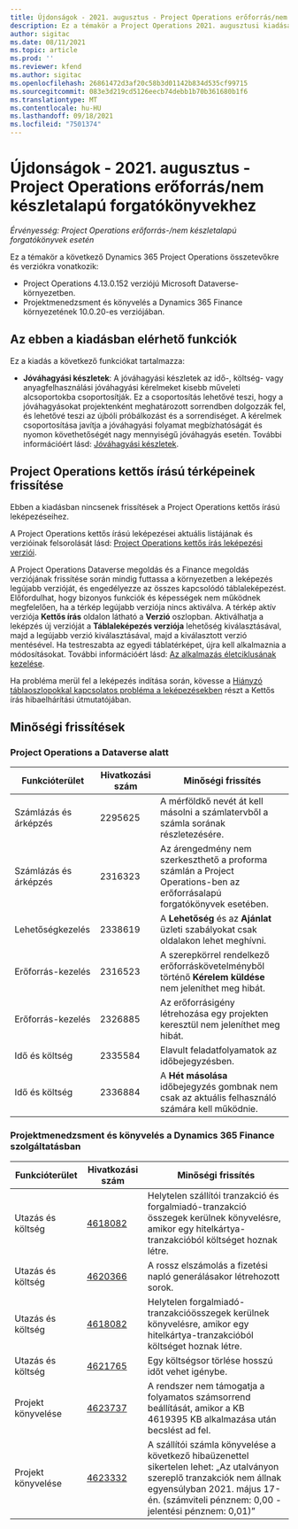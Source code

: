 ```yaml
---
title: Újdonságok - 2021. augusztus - Project Operations erőforrás/nem készletalapú forgatókönyvekhez
description: Ez a témakör a Project Operations 2021. augusztusi kiadásában elérhető minőségi frissítésekről nyújt tájékoztatást az erőforrás/nem készletalapú forgatókönyvek esetében.
author: sigitac
ms.date: 08/11/2021
ms.topic: article
ms.prod: ''
ms.reviewer: kfend
ms.author: sigitac
ms.openlocfilehash: 26861472d3af20c58b3d01142b834d535cf99715
ms.sourcegitcommit: 083e3d219cd5126eecb74debb1b70b361680b1f6
ms.translationtype: MT
ms.contentlocale: hu-HU
ms.lasthandoff: 09/18/2021
ms.locfileid: "7501374"
---
```

# <a name="whats-new-august-2021---project-operations-for-resourcenon-stocked-based-scenarios"></a>Újdonságok - 2021. augusztus - Project Operations erőforrás/nem készletalapú forgatókönyvekhez

*Érvényesség: Project Operations erőforrás-/nem készletalapú forgatókönyvek esetén*

Ez a témakör a következő Dynamics 365 Project Operations összetevőkre és verziókra vonatkozik:

   - Project Operations 4.13.0.152 verziójú Microsoft Dataverse-környezetben.
   - Projektmenedzsment és könyvelés a Dynamics 365 Finance környezetének 10.0.20-es verziójában.

## <a name="features-included-in-this-release"></a>Az ebben a kiadásban elérhető funkciók

Ez a kiadás a következő funkciókat tartalmazza:

- **Jóváhagyási készletek**: A jóváhagyási készletek az idő-, költség- vagy anyagfelhasználási jóváhagyási kérelmeket kisebb műveleti alcsoportokba csoportosítják. Ez a csoportosítás lehetővé teszi, hogy a jóváhagyásokat projektenként meghatározott sorrendben dolgozzák fel, és lehetővé teszi az újbóli próbálkozást és a sorrendiséget. A kérelmek csoportosítása javítja a jóváhagyási folyamat megbízhatóságát és nyomon követhetőségét nagy mennyiségű jóváhagyás esetén. További információért lásd: [Jóváhagyási készletek](../approvals/approval-sets.md).

## <a name="project-operations-dual-write-maps-updates"></a>Project Operations kettős írású térképeinek frissítése

Ebben a kiadásban nincsenek frissítések a Project Operations kettős írású leképezéseihez.

A Project Operations kettős írású leképezései aktuális listájának és verzióinak felsorolását lásd: [Project Operations kettős írás leképezési verziói](../environment/resource-dual-write-maps.md).

A Project Operations Dataverse megoldás és a Finance megoldás verziójának frissítése során mindig futtassa a környezetben a leképezés legújabb verzióját, és engedélyezze az összes kapcsolódó táblaleképezést. Előfordulhat, hogy bizonyos funkciók és képességek nem működnek megfelelően, ha a térkép legújabb verziója nincs aktiválva. A térkép aktív verziója **Kettős írás** oldalon látható a **Verzió** oszlopban. Aktiválhatja a leképzés új verzióját a **Táblaleképezés verziója** lehetőség kiválasztásával, majd a legújabb verzió kiválasztásával, majd a kiválasztott verzió mentésével. Ha testreszabta az egyedi táblatérképet, újra kell alkalmaznia a módosításokat. További információért lásd: [Az alkalmazás életciklusának kezelése](/dynamics365/fin-ops-core/dev-itpro/data-entities/dual-write/app-lifecycle-management).

Ha probléma merül fel a leképezés indítása során, kövesse a [Hiányzó táblaoszlopokkal kapcsolatos probléma a leképezésekben](/dynamics365/fin-ops-core/dev-itpro/data-entities/dual-write/dual-write-troubleshooting-finops-upgrades#missing-table-columns-issue-on-maps) részt a Kettős írás hibaelhárítási útmutatójában.

## <a name="quality-updates"></a>Minőségi frissítések

### <a name="project-operations-on-dataverse"></a>Project Operations a Dataverse alatt

| **Funkcióterület** | **Hivatkozási szám** | **Minőségi frissítés** |
| --- | --- | --- |
| Számlázás és árképzés | 2295625 | A mérföldkő nevét át kell másolni a számlatervből a számla sorának részletezésére. |
| Számlázás és árképzés | 2316323 | Az árengedmény nem szerkeszthető a proforma számlán a Project Operations-ben az erőforrásalapú forgatókönyvek esetében. |
|   Lehetőségkezelés | 2338619 | A **Lehetőség** és az **Ajánlat** üzleti szabályokat csak oldalakon lehet meghívni. |
| Erőforrás-kezelés | 2316523 | A szerepkörrel rendelkező erőforráskövetelményből történő **Kérelem küldése** nem jeleníthet meg hibát. |
| Erőforrás-kezelés | 2326885 | Az erőforrásigény létrehozása egy projekten keresztül nem jeleníthet meg hibát. |
| Idő és költség | 2335584 | Elavult feladatfolyamatok az időbejegyzésben. |
| Idő és költség | 2336884 | A **Hét másolása** időbejegyzés gombnak nem csak az aktuális felhasználó számára kell működnie. |


### <a name="project-management-and-accounting-on-dynamics-365-finance"></a>Projektmenedzsment és könyvelés a Dynamics 365 Finance szolgáltatásban

| Funkcióterület | Hivatkozási szám | Minőségi frissítés |
| --- | --- | --- |
| Utazás és költség | [4618082](https://fix.lcs.dynamics.com/Issue/Details?kb=4618082&amp;bugId=583101&amp;dbType=3&amp;qc=9c85ac8ca1e5e9cd07fac9e9aa2cb0914724e28b86ad3339dacf7741f554c605) | Helytelen szállítói tranzakció és forgalmiadó-tranzakció összegek kerülnek könyvelésre, amikor egy hitelkártya-tranzakcióból költséget hoznak létre. |
| Utazás és költség | [4620366](https://fix.lcs.dynamics.com/Issue/Details?kb=4620366&amp;bugId=579485&amp;dbType=3&amp;qc=e864789bd95505ea624c537d585bf113c2de60b97c88439d44693dbd85aa8e92) | A rossz elszámolás a fizetési napló generálásakor létrehozott sorok. |
| Utazás és költség | [4618082](https://fix.lcs.dynamics.com/Issue/Details?kb=4618082&amp;bugId=583101&amp;dbType=3&amp;qc=9c85ac8ca1e5e9cd07fac9e9aa2cb0914724e28b86ad3339dacf7741f554c605) | Helytelen forgalmiadó-tranzakcióösszegek kerülnek könyvelésre, amikor egy hitelkártya-tranzakcióból költséget hoznak létre. |
| Utazás és költség | [4621765](https://fix.lcs.dynamics.com/Issue/Details?kb=4621765&amp;bugId=587306&amp;dbType=3&amp;qc=6fbfad0123d4e95eaf8d5a5a2f6c354577c991b7905c852ab02d1f94e728a876) | Egy költségsor törlése hosszú időt vehet igénybe. |
| Projekt könyvelése | [4623737](https://fix.lcs.dynamics.com/Issue/Details?kb=4623737&amp;bugId=598109&amp;dbType=3&amp;qc=4101fc5865201e21815299f2ff11ae46d5d5370510868df86c25ee09a8ca1a0c) | A rendszer nem támogatja a folyamatos számsorrend beállítását, amikor a KB 4619395 KB alkalmazása után becslést ad fel. |
| Projekt könyvelése | [4623332](https://fix.lcs.dynamics.com/Issue/Details?kb=4623332&amp;bugId=586034&amp;dbType=3&amp;qc=2f64bb1977c4a9c9dd2ce9de7e72230b86eca14b6295c5bbfb614ea97ad81caf) | A szállítói számla könyvelése a következő hibaüzenettel sikertelen lehet: „Az utalványon szereplő tranzakciók nem állnak egyensúlyban 2021. május 17-én. (számviteli pénznem: 0,00 - jelentési pénznem: 0,01)” |
